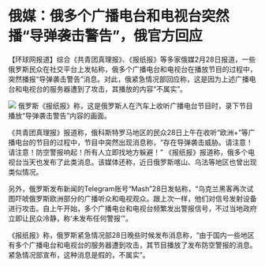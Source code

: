 # 俄媒：俄多个广播电台和电视台突然播“导弹袭击警告”，俄官方回应

【环球网报道】综合《共青团真理报》、《报纸报》等多家俄媒2月28日报道，一些俄罗斯民众在社交平台上发帖称，俄多个广播电台和电视台在播放节目的过程中，突然播报“导弹袭击警告”消息。对此，俄紧急情况部回应称，这是因为上述广播电台和电视台的服务器遭到了攻击，其播放的内容“不属实”。

![](https://inews.gtimg.com/news_bt/OZRQiyBBJo3uUP3s0V3MxDF3Y3ecsWxEvCrixPQLq3K30AA/1000)
俄罗斯《报纸报》称，这是俄罗斯人在汽车上收听广播电台节目时，录下节目播放“导弹袭击警告”内容的画面。

《共青团真理报》报道称，俄科斯特罗马地区的民众28日上午在收听“欧洲+”等广播电台的节目的过程中，节目中突然出现消息称，“存在导弹袭击威胁。请注意！请注意！防空警报响起！所有人立即找地方躲避！”
《报纸报》报道称，俄多个电视台当天也发布了此类消息。该媒体还称，近日俄罗斯喀山、乌法等地区也曾出现类似情况。

另外，俄罗斯发布新闻的Telegram账号“Mash”28日发帖称，“乌克兰黑客再次试图吓唬俄罗斯欧洲部分的广播听众和电视观众。跟上次一样，他们对信号发射设备进行攻击。自上午开始，多个广播电台和电视台频繁发出警报信号，不过当地政府立即让民众冷静，称‘未发布任何警报’”。

《报纸报》称，俄罗斯紧急情况部28日晚些时候发布消息称，“由于国内一些地区有多个广播电台和电视台的服务器遭到攻击，其节目播放了发布防空警报的消息。紧急情况部宣布，这种消息是假的，不属实”。

